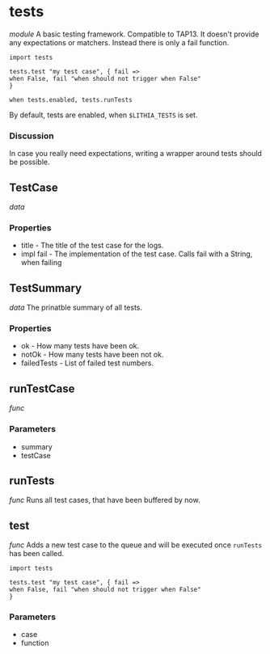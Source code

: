 # tests

_module_ A basic testing framework. Compatible to TAP13.
It doesn't provide any expectations or matchers.
Instead there is only a fail function.

```
import tests

tests.test "my test case", { fail =>
when False, fail "when should not trigger when False"
}

when tests.enabled, tests.runTests
```

By default, tests are enabled, when `$LITHIA_TESTS` is set.

### Discussion

In case you really need expectations, writing a wrapper around tests should be possible.

## TestCase

_data_ 

### Properties

- title - The title of the test case for the logs.
- impl fail - The implementation of the test case.
Calls fail with a String, when failing

## TestSummary

_data_ The prinatble summary of all tests.

### Properties

- ok - How many tests have been ok.
- notOk - How many tests have been not ok.
- failedTests - List of failed test numbers.


## runTestCase

_func_ 

### Parameters

- summary
- testCase

## runTests

_func_ Runs all test cases, that have been buffered by now.
## test

_func_ Adds a new test case to the queue and will be executed once `runTests` has been called.

```
import tests

tests.test "my test case", { fail =>
when False, fail "when should not trigger when False"
}
```


### Parameters

- case
- function

